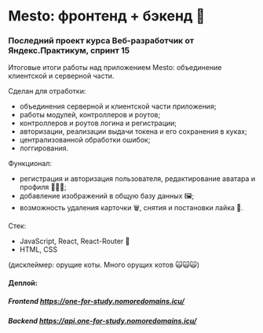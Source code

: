 # **Mesto: фронтенд + бэкенд 📸**

### **Последний проект курса Веб-разработчик от Яндекс.Практикум, спринт 15**

Итоговые итоги работы над приложением Mesto: объединение клиентской и серверной части.

Сделан для отработки:
* объединения серверной и клиентской части приложения;
* работы модулей, контроллеров и роутов;
* контроллеров и роутов логина и регистрации;
* авторизации, реализации выдачи токена и его сохранения в куках;
* централизованной обработки ошибок;
* логгирования.

Функционал:
* регистрация и авторизация пользователя, редактирование аватара и профиля 🙎🏻‍♂️;
* добавление изображений в общую базу данных 🖼️;
* возможность удаления карточки 🗑️, снятия и постановки лайка 💖.

Стек:
* JavaScript, React, React-Router 🦾 
* HTML, CSS

(дисклеймер: орущие коты. Много орущих котов 🙀🙀🙀)

#### **Деплой:**
##### **Frontend https://one-for-study.nomoredomains.icu/**
##### **Backend https://api.one-for-study.nomoredomains.icu/**
